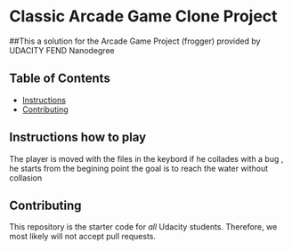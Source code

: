 # Classic Arcade Game Clone Project
##This a solution for the Arcade Game Project (frogger) provided by UDACITY FEND Nanodegree
## Table of Contents

- [Instructions](#instructions)
- [Contributing](#contributing)

## Instructions how to play

The player is moved with the files in the keybord 
if he collades with a bug , he starts from the begining point
the goal is to reach the water without collasion 

## Contributing
This repository is the starter code for _all_ Udacity students. Therefore, we most likely will not accept pull requests.
